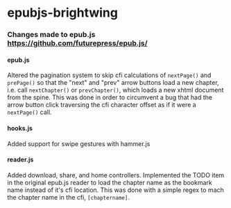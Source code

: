 # epubjs-brightwing
### Changes made to epub.js https://github.com/futurepress/epub.js/

#### epub.js
Altered the pagination system to skip cfi calculations of `nextPage()` and `prePage()` 
so that the "next" and "prev" arrow buttons load a new chapter, i.e. call `nextChapter()` or `prevChapter()`,
which loads a new xhtml document from the spine. This was done in order to circumvent a bug that 
had the arrow button click traversing the cfi character offset as if it were a `nextPage()` call.

#### hooks.js
Added support for swipe gestures with hammer.js

#### reader.js
Added download, share, and home controllers. Implemented the TODO item in the original epub.js reader 
to load the chapter name as the bookmark name instead of it's cfi location. This was done with a simple regex
to mach the chapter name in the cfi, `[chaptername]`.
